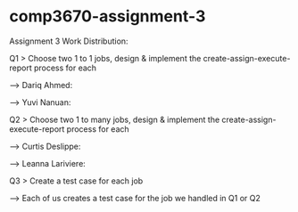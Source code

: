 # comp3670-assignment-3

Assignment 3 Work Distribution:

Q1 > Choose two 1 to 1 jobs, design & implement the create-assign-execute-report process for each

--> Dariq Ahmed:

--> Yuvi Nanuan:

Q2 > Choose two 1 to many jobs, design & implement the create-assign-execute-report process for each

--> Curtis Deslippe:

--> Leanna Lariviere:

Q3 > Create a test case for each job

--> Each of us creates a test case for the job we handled in Q1 or Q2
